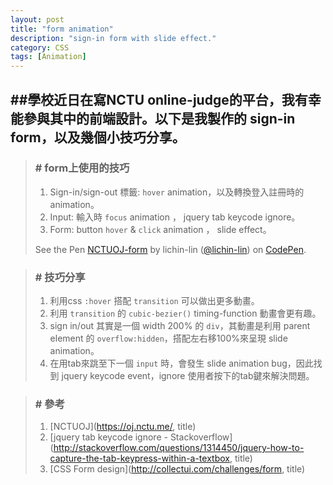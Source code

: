 ```yaml
---
layout: post
title: "form animation"
description: "sign-in form with slide effect."
category: CSS
tags: [Animation]
---
```

##學校近日在寫NCTU online-judge的平台，我有幸能參與其中的前端設計。以下是我製作的 sign-in form，以及幾個小技巧分享。
---

>### # form上使用的技巧
>1.    Sign-in/sign-out 標籤: ```hover``` animation，以及轉換登入註冊時的animation。
>2.    Input: 輸入時 ```focus``` animation ， jquery tab keycode ignore。
>3.    Form: button ```hover``` & ```click``` animation ， slide effect。
>
><p data-height="527" data-theme-id="0" data-slug-hash="qbeNjE" data-default-tab="result" data-user="lichin-lin" class='codepen'>See the Pen <a href='http://codepen.io/lichin-lin/pen/qbeNjE/'>NCTUOJ-form</a> by lichin-lin (<a href='http://codepen.io/lichin-lin'>@lichin-lin</a>) on <a href='http://codepen.io'>CodePen</a>.</p>
<script async src="//assets.codepen.io/assets/embed/ei.js"></script>
>

>### # 技巧分享
>1.    利用css ```:hover``` 搭配 ```transition``` 可以做出更多動畫。
>2.    利用 ```transition``` 的 ```cubic-bezier()``` timing-function 動畫會更有趣。
>3.	   sign in/out 其實是一個 width 200% 的 ```div```，其動畫是利用 parent element 的 ```overflow:hidden```，搭配左右移100%來呈現 slide animation。
>4.    在用tab來跳至下一個 ```input``` 時，會發生 slide animation bug，因此找到 jquery keycode event，ignore 使用者按下的tab鍵來解決問題。
>

>### # 參考
>1.    [NCTUOJ](https://oj.nctu.me/, title)
>2.    [jquery tab keycode ignore - Stackoverflow](http://stackoverflow.com/questions/1314450/jquery-how-to-capture-the-tab-keypress-within-a-textbox, title)
>3.    [CSS Form design](http://collectui.com/challenges/form, title)
>



